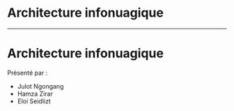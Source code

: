 # Architecture infonuagique

---

# Architecture infonuagique

Présenté par :
* Julot Ngongang
* Hamza Zirar
* Eloi Seidlizt